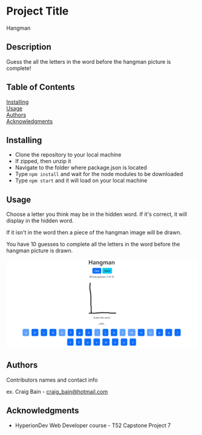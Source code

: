 # Project Title

Hangman

## Description

Guess the all the letters in the word before the hangman picture is complete!

## Table of Contents

[Installing](#installing)<br>
[Usage](#usage)<br>
[Authors](#authors)<br>
[Acknowledgments](#acknowledgments)

## Installing

* Clone the repository to your local machine
* If zipped, then unzip it
* Navigate to the folder where package.json is located
* Type `npm install` and wait for the node modules to be downloaded
* Type `npm start` and it will load on your local machine

## Usage

Choose a letter you think may be in the hidden word. If it's correct, it will display in the hidden word.

If it isn't in the word then a piece of the hangman image will be drawn.

You have 10 guesses to complete all the letters in the word before the hangman picture is drawn.

![Hangman](https://github.com/CraigB2023/Hangman/blob/master/src/images/hangman.jpg?raw=true)

## Authors

Contributors names and contact info

ex. Craig Bain - craig_bain@hotmail.com 

## Acknowledgments

* HyperionDev Web Developer course - T52 Capstone Project 7
